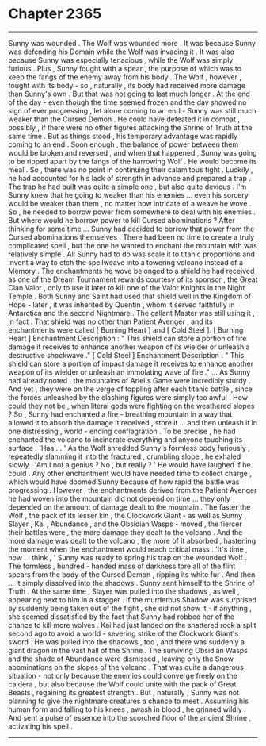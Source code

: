 
# Chapter 2365


---

Sunny was wounded . The Wolf was wounded more .
It was because Sunny was defending his Domain while the Wolf was invading it . It was also because Sunny was especially tenacious , while the Wolf was simply furious .
Plus , Sunny fought with a spear , the purpose of which was to keep the fangs of the enemy away from his body . The Wolf , however , fought with its body - so , naturally , its body had received more damage than Sunny's own . But that was not going to last much longer .
At the end of the day - even though the time seemed frozen and the day showed no sign of ever progressing , let alone coming to an end - Sunny was still much weaker than the Cursed Demon . He could have defeated it in combat , possibly , if there were no other figures attacking the Shrine of Truth at the same time . But as things stood , his temporary advantage was rapidly coming to an end . Soon enough , the balance of power between them would be broken and reversed , and when that happened , Sunny was going to be ripped apart by the fangs of the harrowing Wolf . He would become its meal . So , there was no point in continuing their calamitous fight .
Luckily , he had accounted for his lack of strength in advance and prepared a trap .
The trap he had built was quite a simple one , but also quite devious . I'm Sunny knew that he going to weaker than his enemies … even his sorcery would be weaker than them , no matter how intricate of a weave he wove .
So , he needed to borrow power from somewhere to deal with his enemies . But where would he borrow power to kill Cursed abominations ?
After thinking for some time … Sunny had decided to borrow that power from the Cursed abominations themselves .
There had been no time to create a truly complicated spell , but the one he wanted to enchant the mountain with was relatively simple . All Sunny had to do was scale it to titanic proportions and invent a way to etch the spellweave into a towering volcano instead of a Memory .
The enchantments he wove belonged to a shield he had received as one of the Dream Tournament rewards courtesy of its sponsor , the Great Clan Valor , only to use it later to kill one of the Valor Knights in the Night Temple . Both Sunny and Saint had used that shield well in the Kingdom of Hope - later , it was inherited by Quentin , whom it served faithfully in Antarctica and the second Nightmare . The gallant Master was still using it , in fact .
That shield was no other than Patient Avenger , and its enchantments were called [ Burning Heart ] and [ Cold Steel ].
[ Burning Heart ] Enchantment Description : " This shield can store a portion of fire damage it receives to enhance another weapon of its wielder or unleash a destructive shockwave ."
[ Cold Steel ] Enchantment Description : " This shield can store a portion of impact damage it receives to enhance another weapon of its wielder or unleash an immolating wave of fire ."
… As Sunny had already noted , the mountains of Ariel's Game were incredibly sturdy . And yet , they were on the verge of toppling after each titanic battle , since the forces unleashed by the clashing figures were simply too awful . How could they not be , when literal gods were fighting on the weathered slopes ?
So , Sunny had enchanted a fire - breathing mountain in a way that allowed it to absorb the damage it received , store it … and then unleash it in one distressing , world - ending conflagration .
To be precise , he had enchanted the volcano to incinerate everything and anyone touching its surface .
'Haa … ' As the Wolf shredded Sunny's formless body furiously , repeatedly slamming it into the fractured , crumbling slope , he exhaled slowly .
'Am I not a genius ? No , but really ? ' He would have laughed if he could .
Any other enchantment would have needed time to collect charge , which would have doomed Sunny because of how rapid the battle was progressing . However , the enchantments derived from the Patient Avenger he had woven into the mountain did not depend on time … they only depended on the amount of damage dealt to the mountain .
The faster the Wolf , the pack of its lesser kin , the Clockwork Giant - as well as Sunny , Slayer , Kai , Abundance , and the Obsidian Wasps - moved , the fiercer their battles were , the more damage they dealt to the volcano . And the more damage was dealt to the volcano , the more of it absorbed , hastening the moment when the enchantment would reach critical mass .
'It's time , now . I think , ' Sunny was ready to spring his trap on the wounded Wolf .
The formless , hundred - handed mass of darkness tore all of the flint spears from the body of the Cursed Demon , ripping its white fur .
And then … it simply dissolved into the shadows .
Sunny sent himself to the Shrine of Truth . At the same time , Slayer was pulled into the shadows , as well , appearing next to him in a stagger . If the murderous Shadow was surprised by suddenly being taken out of the fight , she did not show it - if anything , she seemed dissatisfied by the fact that Sunny had robbed her of the chance to kill more wolves .
Kai had just landed on the shattered rock a split second ago to avoid a world - severing strike of the Clockwork Giant's sword . He was pulled into the shadows , too , and there was suddenly a giant dragon in the vast hall of the Shrine . The surviving Obsidian Wasps and the shade of Abundance were dismissed , leaving only the Snow abominations on the slopes of the volcano .
That was quite a dangerous situation - not only because the enemies could converge freely on the caldera , but also because the Wolf could unite with the pack of Great Beasts , regaining its greatest strength . But , naturally , Sunny was not planning to give the nightmare creatures a chance to meet .
Assuming his human form and falling to his knees , awash in blood , he grinned wildly . And sent a pulse of essence into the scorched floor of the ancient Shrine , activating his spell .

---

